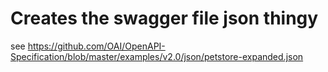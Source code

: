# Creates the swagger file json thingy

see https://github.com/OAI/OpenAPI-Specification/blob/master/examples/v2.0/json/petstore-expanded.json